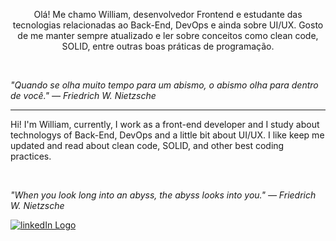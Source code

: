 <p align="left" style="text-align: center;">
Olá! Me chamo William, desenvolvedor Frontend e estudante das tecnologias relacionadas ao Back-End, DevOps e ainda sobre UI/UX. Gosto de me manter sempre atualizado e ler sobre conceitos como clean code, SOLID, entre outras boas práticas de programação.</p>

<br>

<i>"Quando se olha muito tempo para um abismo, o abismo olha para dentro de você." ― Friedrich W. Nietzsche</i>

---

Hi! I'm William, currently, I work as a front-end developer and I study about technologys of Back-End, DevOps and a little bit about UI/UX. I like keep me updated and read about clean code, SOLID, and other best coding practices.

<br>

<i>"When you look long into an abyss, the abyss looks into you." ― Friedrich W. Nietzsche</i>

<a href="https://www.linkedin.com/in/amaral-william/"><img src="https://img.shields.io/badge/linkedin-%230077B5.svg?&style=for-the-badge&logo=linkedin&logoColor=white" alt="linkedIn Logo"/></a>
